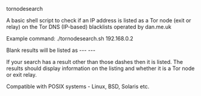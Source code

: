 tornodesearch

A basic shell script to check if an IP address is listed as a Tor node (exit or relay)
on the Tor DNS (IP-based) blacklists operated by dan.me.uk

Example command: ./tornodesearch.sh 192.168.0.2

Blank results will be listed as --- ---

If your search has a result other than those dashes then it is listed. The results should display information on the listing and whether it is a Tor node or exit relay.

Compatible with POSIX systems - Linux, BSD, Solaris etc.
